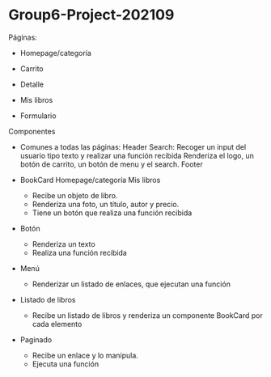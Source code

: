 # Group6-Project-202109

Páginas:

- Homepage/categoría

- Carrito

- Detalle

- Mis libros

- Formulario

Componentes

- Comunes a todas las páginas:
  Header
  Search: Recoger un input del usuario tipo texto y realizar una función recibida
  Renderiza el logo, un botón de carrito, un botón de menu y el search.
  Footer

- BookCard
  Homepage/categoría
  Mis libros

  - Recibe un objeto de libro.
  - Renderiza una foto, un título, autor y precio.
  - Tiene un botón que realiza una función recibida

- Botón

  - Renderiza un texto
  - Realiza una función recibida

- Menú

  - Renderizar un listado de enlaces, que ejecutan una función

- Listado de libros

  - Recibe un listado de libros y renderiza un componente BookCard por cada elemento

- Paginado
  - Recibe un enlace y lo manipula.
  - Ejecuta una función
